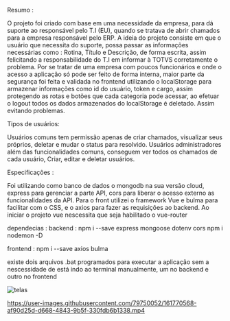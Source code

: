 Resumo : 

O projeto foi criado com base em uma necessidade da empresa, para dá suporte ao responsável pelo T.I (EU), quando se tratava de abrir chamados para
a empresa responsável pelo ERP.
A ideia do projeto consiste em que o usuário que necessita do suporte, possa passar as informações necessárias como :
Rotina, Título e Descrição, de forma escrita, assim felicitando a responsabilidade do T.I em informar à TOTVS corretamente o problema. 
Por se tratar de uma empresa com poucos funcionários e onde o acesso a aplicação só pode ser feito de forma interna, maior parte da segurança foi feita e validada no frontend utilizando o localStorage para armazenar informações como id do usuário, token e cargo, assim protegendo as rotas e botões que cada categoria pode acessar, ao efetuar o logout todos os dados armazenados do localStorage é deletado. Assim evitando problemas. 

Tipos de usuários: 

Usuários comuns tem permissão apenas de criar chamados, visualizar seus próprios, deletar e mudar o status para resolvido.
Usuários administradores além das funcionalidades comuns, conseguem ver todos os chamados de cada usuário, Criar, editar e deletar usuários.

Especificações : 

Foi utilizando como banco de dados o mongodb na sua versão cloud, express para gerenciar a parte API, cors para liberar o acesso externo as funcionalidades da API.
Para o front utilizei o framework Vue e bulma para facilitar com o CSS, e o axios para fazer as requisições ao backend.
Ao iniciar o projeto vue nescessita que seja habilitado o vue-router

dependecias : 
backend : 
npm i --save express mongoose dotenv cors
npm i nodemon -D

frontend :
npm i --save axios bulma

existe dois arquivos .bat programados para executar a aplicação sem a nescessidade de está indo ao terminal manualmente, um no backend e outro no frontend

![telas](https://user-images.githubusercontent.com/79750052/160145281-9733a167-71a0-4c6a-afe8-305ed4419c21.PNG)



https://user-images.githubusercontent.com/79750052/161770568-af90d25d-d668-4843-9b5f-330fdb6b1338.mp4

